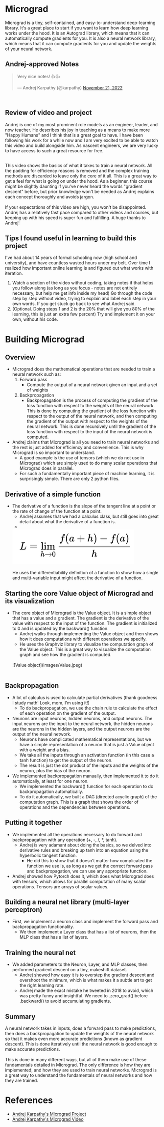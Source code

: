 # Micrograd

Micrograd is a tiny, self-contained, and easy-to-understand deep-learning library. It's a great place to start if you want to learn how deep learning works under the hood. It is an Autograd library, which means that it can automatically compute gradients for you. It is also a neural network library, which means that it can compute gradients for you and update the weights of your neural network.

## Andrej-approved Notes
<blockquote class="twitter-tweet"><p lang="en" dir="ltr">Very nice notes! 👍👍</p>&mdash; Andrej Karpathy (@karpathy) <a href="https://twitter.com/karpathy/status/1594537380144623616?ref_src=twsrc%5Etfw">November 21, 2022</a></blockquote> <script async src="https://platform.twitter.com/widgets.js" charset="utf-8"></script>
<br />


## Review of video and project
Andrej is one of my most prominent role models as an engineer, leader, and now teacher. He describes his joy in teaching as a means to make more "Happy Humans" and I think that is a great goal to have. I have been following his work for a while now and I am very excited to be able to watch this video and build alongside him. As nascent engineers, we are very lucky to have access to such a great resource for free.<br />
<br />

This video shows the basics of what it takes to train a neural network. All the padding for efficiency reasons is removed and the complex training methods are discarded to leave only the core of it all. This is a great way to get a feel for what is going on under the hood. As a beginner, this course might be slightly daunting if you've never heard the words "gradient descent" before, but prior knowledge won't be needed as Andrej explains each concept thoroughly and avoids jargon.<br />
<br />
If your expectations of this video are high, you won't be disappointed. Andrej has a relatively fast pace compared to other videos and courses, but keeping up with his speed is super fun and fulfilling. A huge thanks to Andrej!

## Tips I found useful in learning to build this project
I've had about 14 years of formal schooling now (high school and university), and have countless wasted hours under my belt. Over time I realized how important online learning is and figured out what works with iteration.

1. Watch a section of the video without coding, taking notes if that helps you follow along (as long as you focus - notes are not entirely necessary, but help me get info inside my head)
Go through the code step by step without video, trying to explain and label each step in your own words. If you get stuck go back to see what Andrej said.
3. (Optional. Doing steps 1 and 2 is the 20% that will give you 80% of the learning, this is just an extra few percent) Try and implement it on your own, without his code.

# Building Micrograd
## Overview
* Micrograd does the mathematical operations that are needed to train a neural network such as:
    1. Forward pass
        - Compute the output of a neural network given an input and a set of weights
    2. Backpropagation
        - Backpropagation is the process of computing the gradient of the loss function with respect to the weights of the neural network. This is done by computing the gradient of the loss function with respect to the output of the neural network, and then computing the gradient of the output with respect to the weights of the neural network. This is done recursively until the gradient of the loss function with respect to the input of the neural network is computed.
* Andrej claims that Micrograd is all you need to train neural networks and the rest is just added for efficiency and convenience. This is why Micrograd is so important to understand.
    - A good example is the use of tensors (which we do not use in Micrograd) which are simply used to do many scalar operations that Micrograd does in parallel.
    - For such a fundamentally important piece of machine learning, it is surprisingly simple. There are only 2 python files.

## Derivative of a simple function
* The derivative of a function is the slope of the tangent line at a point or the rate of change of the function at a point.
    - Andrej assumes that we had a calculus class, but still goes into great detail about what the derivative of a function is.<br />
    - <br />
    ![differentiability of a function](images/Differentiablility.png)<br />
    <br />
    He uses the differentiability definition of a function to show how a single and multi-variable input might affect the derivative of a function.

## Starting the core Value object of Micrograd and its visualization
* The core object of Micrograd is the Value object. It is a simple object that has a value and a gradient. The gradient is the derivative of the value with respect to the input of the function. The gradient is initialized to 0 and is updated by the backward() function.
    - Andrej walks through implementing the Value object and then shows how it does computations with different operations we specify.
    - He uses the Graphviz library to visualize the computation graph of the Value object. This is a great way to visualize the computation graph and see how the gradient is computed.<br />
    <br />
    ![Value object](images/Value.jpeg)
    <br />
    <br />

## Backpropagation
* A lot of calculus is used to calculate partial derivatives (thank goodness I study math! Look, mom, I'm using it!)
    - To do backpropagation, we use the chain rule to calculate the effect of each operation on the gradient of the output.
* Neurons are input neurons, hidden neurons, and output neurons. The input neurons are the input to the neural network, the hidden neurons are the neurons in the hidden layers, and the output neurons are the output of the neural network.
    - Neurons have complicated mathematical representations, but we have a simple representation of a neuron that is just a Value object with a weight and a bias.
    - We take all the inputs through an activation function (in this case a tanh function) to get the output of the neuron.
    - The result is just the dot product of the inputs and the weights of the neuron, plus the bias of the neuron.
* We implemented backpropagation manually, then implemented it to do it automatically, at least for one neuron.
    - We implemented the backward() function for each operation to do backpropagation automatically.
    - To do it automatically, we built a DAG (directed acyclic graph) of the computation graph. This is a graph that shows the order of operations and the dependencies between operations.

## Putting it together
* We implemented all the operations necessary to do forward and backpropagation with any operation (+, -, /, *, tanh).
    - Andrej is very adamant about doing the basics, so we delved into derivative rules and breaking up tanh into an equation using the hyperbolic tangent function.
      - He did this to show that it doesn't matter how complicated the function we use is, as long as we get the correct forward pass and backpropagation, we can use any appropriate function.
* Andrej showed how Pytorch does it, which does what Micrograd does with tensors, which allows for parallel computation of many scalar operations. Tensors are arrays of scalar values.

## Building a neural net library (multi-layer perceptron)
* First, we implement a neuron class and implement the forward pass and backpropagation functionality.
    - We then implement a Layer class that has a list of neurons, then the MLP class that has a list of layers.


## Training the neural net
* We added parameters to the Neuron, Layer, and MLP classes, then performed gradient descent on a tiny, makeshift dataset.
    - Andrej showed how easy it is to overstep the gradient descent and overshoot the minimum, which is what makes it a subtle art to get the right learning rate.
    - Andrej made the exact mistake he tweeted in 2018 to avoid, which was pretty funny and insightful. We need to .zero_grad() before .backward() to avoid accumulating gradients.

## Summary
A neural network takes in inputs, does a forward pass to make predictions, then does a backpropagation to update the weights of the neural network so that it makes even more accurate predictions (known as gradient descent). This is done iteratively until the neural network is good enough to make accurate predictions.<br />
<br />
This is done in many different ways, but all of them make use of these fundamentals detailed in Micrograd. The only difference is how they are implemented, and how they are used to train neural networks. Micrograd is a great way to understand the fundamentals of neural networks and how they are trained.


# References
* [Andrej Karpathy's Micrograd Project](https://github.com/karpathy/micrograd)
* [Andrej Karpathy's Micrograd Video](https://youtu.be/VMj-3S1tku0)
